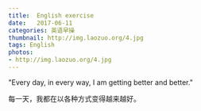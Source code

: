 ```yaml
---
title:  English exercise
date:   2017-06-11
categories: 英语早操
thumbnail: http://img.laozuo.org/4.jpg
tags: English
photos:
- http://img.laozuo.org/4.jpg
---
```


"Every day, in every way, I am getting better and better."
<p>每一天，我都在以各种方式变得越来越好。</p>
